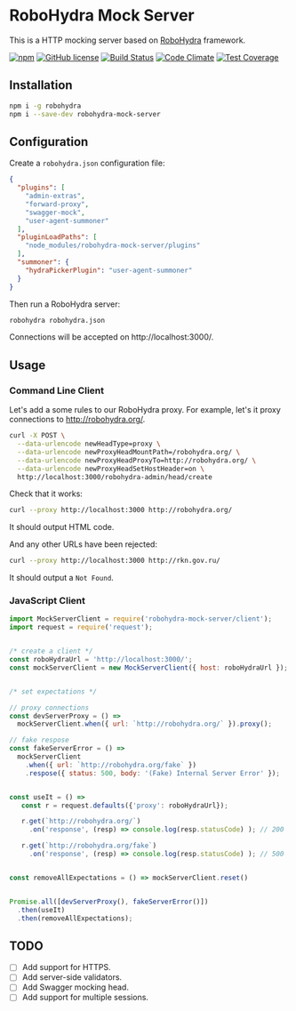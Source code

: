 # RoboHydra Mock Server

This is a HTTP mocking server based on [RoboHydra](RoboHydra) framework.

[![npm](https://img.shields.io/npm/v/@generalov/robohydra-mock-server.svg)](https://www.npmjs.com/package/@generalov/robohydra-mock-server)
[![GitHub license](https://img.shields.io/badge/license-MIT-blue.svg?style=flat-square)](https://raw.githubusercontent.com/generalov/robohydra-mock-server/master/LICENSE)
[![Build Status](https://travis-ci.org/generalov/robohydra-mock-server.svg?branch=master)](https://travis-ci.org/generalov/robohydra-mock-server)
[![Code Climate](https://codeclimate.com/github/generalov/robohydra-mock-server/badges/gpa.svg)](https://codeclimate.com/github/generalov/robohydra-mock-server)
[![Test Coverage](https://codeclimate.com/github/generalov/robohydra-mock-server/badges/coverage.svg)](https://codeclimate.com/github/generalov/robohydra-mock-server/coverage)

## Installation

```sh
npm i -g robohydra
npm i --save-dev robohydra-mock-server
```

## Configuration

Create a `robohydra.json` configuration file:

```Json
{
  "plugins": [
    "admin-extras",
    "forward-proxy",
    "swagger-mock",
    "user-agent-summoner"
  ],
  "pluginLoadPaths": [
    "node_modules/robohydra-mock-server/plugins"
  ],
  "summoner": {
    "hydraPickerPlugin": "user-agent-summoner"
  }
}
```

Then run a RoboHydra server:

```sh
robohydra robohydra.json
```

Connections will be accepted on http://localhost:3000/.

## Usage

### Command Line Client

Let's add a some rules to our RoboHydra proxy. For example, let's it proxy connections to http://robohydra.org/.

```sh
curl -X POST \
  --data-urlencode newHeadType=proxy \
  --data-urlencode newProxyHeadMountPath=/robohydra.org/ \
  --data-urlencode newProxyHeadProxyTo=http://robohydra.org/ \
  --data-urlencode newProxyHeadSetHostHeader=on \
  http://localhost:3000/robohydra-admin/head/create
```

Check that it works:

```sh
curl --proxy http://localhost:3000 http://robohydra.org/
```

It should output HTML code.

And any other URLs have been rejected:

```sh
curl --proxy http://localhost:3000 http://rkn.gov.ru/
```

It should output a `Not Found`.

### JavaScript Client

```JavaScript
import MockServerClient = require('robohydra-mock-server/client');
import request = require('request');


/* create a client */
const roboHydraUrl = 'http://localhost:3000/';
const mockServerClient = new MockServerClient({ host: roboHydraUrl });


/* set expectations */

// proxy connections
const devServerProxy = () =>
  mockServerClient.when({ url: `http://robohydra.org/` }).proxy();

// fake respose
const fakeServerError = () =>
  mockServerClient
    .when({ url: `http://robohydra.org/fake` })
    .respose({ status: 500, body: '(Fake) Internal Server Error' });


const useIt = () =>
   const r = request.defaults({'proxy': roboHydraUrl});

   r.get(`http://robohydra.org/`)
     .on('response', (resp) => console.log(resp.statusCode) ); // 200

   r.get(`http://robohydra.org/fake`)
     .on('response', (resp) => console.log(resp.statusCode) ); // 500


const removeAllExpectations = () => mockServerClient.reset()


Promise.all([devServerProxy(), fakeServerError()])
  .then(useIt)
  .then(removeAllExpectations);
```

## TODO

 * [ ] Add support for HTTPS.
 * [ ] Add server-side validators.
 * [ ] Add Swagger mocking head.
 * [ ] Add support for multiple sessions.

[RoboHydra]: http://robohydra.org/
